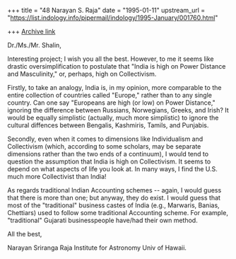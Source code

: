 +++
title = "48 Narayan S. Raja"
date = "1995-01-11"
upstream_url = "https://list.indology.info/pipermail/indology/1995-January/001760.html"

+++
[Archive link](https://list.indology.info/pipermail/indology/1995-January/001760.html)



Dr./Ms./Mr. Shalin,

Interesting project; I wish you all the best.
However, to me it seems like drastic oversimplification
to postulate that "India is high on Power Distance and 
Masculinity," or, perhaps, high on Collectivism.

Firstly, to take an analogy, India is, in my
opinion, more comparable to the entire
collection of countries called "Europe,"
rather than to any single country.  Can
one say "Europeans are high (or low) on
Power Distance," ignoring the difference
between Russians, Norwegians, Greeks, and
Irish?  It would be equally simplistic
(actually, much more simplistic) to ignore 
the cultural diffences between Bengalis, 
Kashmiris, Tamils, and Punjabis.

Secondly, even when it comes to dimensions
like Individualism and Collectivism (which,
according to some scholars, may be separate
dimensions rather than the two ends of a
continuum), I would tend to question the
assumption that India is high on Collectivism.
It seems to depend on what aspects of life
you look at.  In many ways, I find the 
U.S. much more Collectivist than India!

As regards traditional Indian Accounting
schemes -- again, I would guess that there
is more than one; but anyway, they do exist.
I would guess that most of the "traditional"
business castes of India (e.g., Marwaris,
Banias, Chettiars) used to follow some
traditional Accounting scheme.  For example, 
"traditional" Gujarati businesspeople have/had 
their own method.

All the best,


Narayan Sriranga Raja
Institute for Astronomy
Univ of Hawaii.





